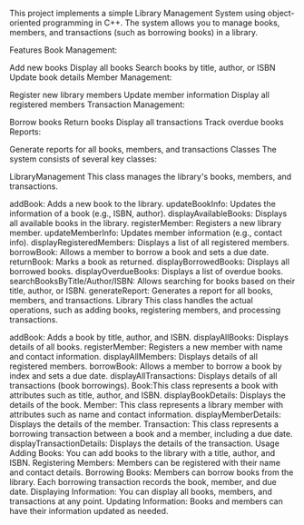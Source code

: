 This project implements a simple Library Management System using object-oriented programming in C++. The system allows you to manage books, members, and transactions (such as borrowing books) in a library.

Features
Book Management:

Add new books
Display all books
Search books by title, author, or ISBN
Update book details
Member Management:

Register new library members
Update member information
Display all registered members
Transaction Management:

Borrow books
Return books
Display all transactions
Track overdue books
Reports:

Generate reports for all books, members, and transactions
Classes
The system consists of several key classes:

LibraryManagement
This class manages the library's books, members, and transactions.

addBook: Adds a new book to the library.
updateBookInfo: Updates the information of a book (e.g., ISBN, author).
displayAvailableBooks: Displays all available books in the library.
registerMember: Registers a new library member.
updateMemberInfo: Updates member information (e.g., contact info).
displayRegisteredMembers: Displays a list of all registered members.
borrowBook: Allows a member to borrow a book and sets a due date.
returnBook: Marks a book as returned.
displayBorrowedBooks: Displays all borrowed books.
displayOverdueBooks: Displays a list of overdue books.
searchBooksByTitle/Author/ISBN: Allows searching for books based on their title, author, or ISBN.
generateReport: Generates a report for all books, members, and transactions.
Library
This class handles the actual operations, such as adding books, registering members, and processing transactions.

addBook: Adds a book by title, author, and ISBN.
displayAllBooks: Displays details of all books.
registerMember: Registers a new member with name and contact information.
displayAllMembers: Displays details of all registered members.
borrowBook: Allows a member to borrow a book by index and sets a due date.
displayAllTransactions: Displays details of all transactions (book borrowings).
Book:This class represents a book with attributes such as title, author, and ISBN.
displayBookDetails: Displays the details of the book.
Member: This class represents a library member with attributes such as name and contact information.
displayMemberDetails: Displays the details of the member.
Transaction: This class represents a borrowing transaction between a book and a member, including a due date.
displayTransactionDetails: Displays the details of the transaction.
Usage
Adding Books: You can add books to the library with a title, author, and ISBN.
Registering Members: Members can be registered with their name and contact details.
Borrowing Books: Members can borrow books from the library. Each borrowing transaction records the book, member, and due date.
Displaying Information: You can display all books, members, and transactions at any point.
Updating Information: Books and members can have their information updated as needed.
